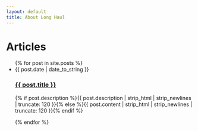 ```yaml
---
layout: default
title: About Long Haul
---
```


<div id="articles">
  <h1>Articles</h1>
  <ul class="posts noList">
    {% for post in site.posts %}
      <li>
        <span class="date">{{ post.date | date_to_string }}</span>
        <h3><a href="{{ post.url }}">{{ post.title }}</a></h3>
        <p class="description">{% if post.description %}{{ post.description  | strip_html | strip_newlines | truncate: 120 }}{% else %}{{ post.content | strip_html | strip_newlines | truncate: 120 }}{% endif %}</p>
      </li>
    {% endfor %}
  </ul>
</div>
